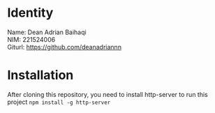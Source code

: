 # Identity
Name: Dean Adrian Baihaqi\
NIM: 221524006\
Giturl: https://github.com/deanadriannn

# Installation
After cloning this repository, you need to install http-server to run this project
```npm install -g http-server```